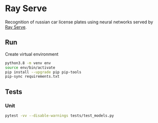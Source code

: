 # Ray Serve

Recognition of russian car license plates using neural networks served by [Ray Serve](https://www.ray.io/ray-serve).

## Run

Create virtual environment

```bash
python3.8 -m venv env
source env/bin/activate
pip install --upgrade pip pip-tools
pip-sync requirements.txt
```

## Tests

### Unit

```bash
pytest -vv --disable-warnings tests/test_models.py
```
